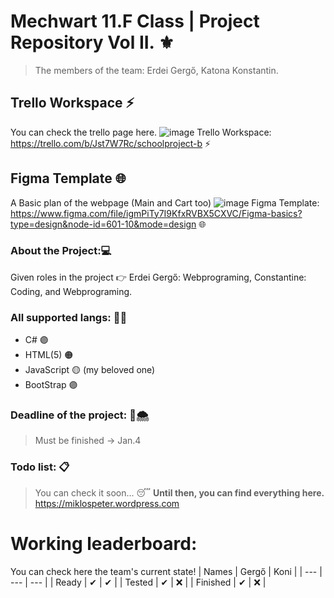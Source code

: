# Mechwart 11.F Class | Project Repository Vol II. ⚜
> The members of the team: Erdei Gergő, Katona Konstantin.
## Trello Workspace ⚡
You can check the trello page here.
![image](https://github.com/nikkeisadev/schoolProject-B/assets/137056695/8413126d-2242-44b0-a2e4-e764753ef1f4)
Trello Workspace: https://trello.com/b/Jst7W7Rc/schoolproject-b ⚡
## Figma Template 🌐
A Basic plan of the webpage (Main and Cart too)
![image](https://github.com/nikkeisadev/schoolProject-B/assets/137056695/034871ec-3697-4da4-a064-2703972a5a18)
Figma Template: https://www.figma.com/file/igmPiTy7I9KfxRVBX5CXVC/Figma-basics?type=design&node-id=601-10&mode=design 🌐
### About the Project:💻
Given roles in the project 👉 Erdei Gergő: Webprograming, Constantine: Coding, and Webprograming.
### All supported langs: 👨‍💻 
- C# 🟣
- HTML(5) 🟠
- JavaScript 🟡 (my beloved one)
- BootStrap 🟣
### Deadline of the project: 📆🌨
> Must be finished -> Jan.4
### Todo list: 📋
> You can check it soon... 😴
**Until then, you can find everything here.**
https://miklospeter.wordpress.com 
# Working leaderboard:
You can check here the team's current state!
| Names    |   Gergő   |  Koni      |
|    ---   |    ---    |    ---     |
| Ready    |    ✔     |     ✔      |
| Tested   |    ✔    |     ❌     |
| Finished |    ✔    |     ❌     |

